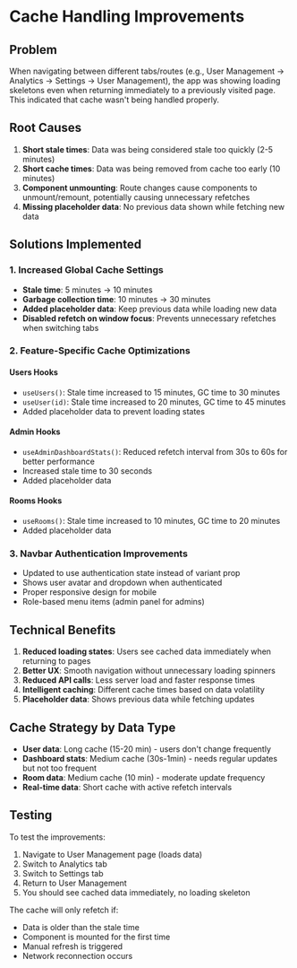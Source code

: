# Cache Handling Improvements

## Problem

When navigating between different tabs/routes (e.g., User Management → Analytics → Settings → User Management), the app was showing loading skeletons even when returning immediately to a previously visited page. This indicated that cache wasn't being handled properly.

## Root Causes

1. **Short stale times**: Data was being considered stale too quickly (2-5 minutes)
2. **Short cache times**: Data was being removed from cache too early (10 minutes)
3. **Component unmounting**: Route changes cause components to unmount/remount, potentially causing unnecessary refetches
4. **Missing placeholder data**: No previous data shown while fetching new data

## Solutions Implemented

### 1. Increased Global Cache Settings

- **Stale time**: 5 minutes → 10 minutes
- **Garbage collection time**: 10 minutes → 30 minutes
- **Added placeholder data**: Keep previous data while loading new data
- **Disabled refetch on window focus**: Prevents unnecessary refetches when switching tabs

### 2. Feature-Specific Cache Optimizations

#### Users Hooks

- `useUsers()`: Stale time increased to 15 minutes, GC time to 30 minutes
- `useUser(id)`: Stale time increased to 20 minutes, GC time to 45 minutes
- Added placeholder data to prevent loading states

#### Admin Hooks

- `useAdminDashboardStats()`: Reduced refetch interval from 30s to 60s for better performance
- Increased stale time to 30 seconds
- Added placeholder data

#### Rooms Hooks

- `useRooms()`: Stale time increased to 10 minutes, GC time to 20 minutes
- Added placeholder data

### 3. Navbar Authentication Improvements

- Updated to use authentication state instead of variant prop
- Shows user avatar and dropdown when authenticated
- Proper responsive design for mobile
- Role-based menu items (admin panel for admins)

## Technical Benefits

1. **Reduced loading states**: Users see cached data immediately when returning to pages
2. **Better UX**: Smooth navigation without unnecessary loading spinners
3. **Reduced API calls**: Less server load and faster response times
4. **Intelligent caching**: Different cache times based on data volatility
5. **Placeholder data**: Shows previous data while fetching updates

## Cache Strategy by Data Type

- **User data**: Long cache (15-20 min) - users don't change frequently
- **Dashboard stats**: Medium cache (30s-1min) - needs regular updates but not too frequent
- **Room data**: Medium cache (10 min) - moderate update frequency
- **Real-time data**: Short cache with active refetch intervals

## Testing

To test the improvements:

1. Navigate to User Management page (loads data)
2. Switch to Analytics tab
3. Switch to Settings tab
4. Return to User Management
5. You should see cached data immediately, no loading skeleton

The cache will only refetch if:

- Data is older than the stale time
- Component is mounted for the first time
- Manual refresh is triggered
- Network reconnection occurs
